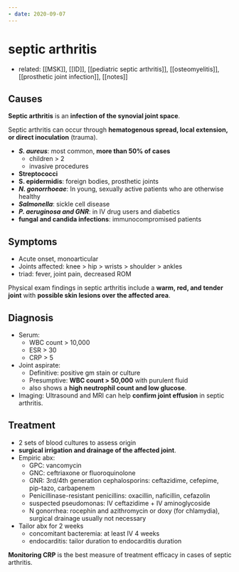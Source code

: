 ```yaml
---
- date: 2020-09-07
---
```


# septic arthritis

- related: [[MSK]], [[ID]], [[pediatric septic arthritis]], [[osteomyelitis]], [[prosthetic joint infection]], [[notes]]

## Causes

<!-- septic arthritis spread, risks, organisms, types -->

**Septic arthritis** is an **infection of the synovial joint space**.

Septic arthritis can occur through **hematogenous spread, local extension, or direct inoculation** (trauma).

- **_S. aureus_**: most common, **more than 50% of cases**
	- children > 2
	- invasive procedures
- **Streptococci**
- **S. epidermidis**: foreign bodies, prosthetic joints
- _**N. gonorrhoeae**_: In young, sexually active patients who are otherwise healthy
- _**Salmonella**_: sickle cell disease
- _**P. aeruginosa and GNR**_: in IV drug users and diabetics
- **fungal and candida infections**: immunocompromised patients

## Symptoms

<!-- septic arthritis sx -->

- Acute onset, monoarticular
- Joints affected: knee > hip > wrists > shoulder > ankles
- triad: fever, joint pain, decreased ROM

Physical exam findings in septic arthritis include a **warm, red, and tender joint** with **possible skin lesions over the affected area**.

## Diagnosis

<!-- septic arthritis dx -->

- Serum:
	- WBC count > 10,000
	- ESR > 30
	- CRP > 5
- Joint aspirate:
	- Definitive: positive gm stain or culture
	- Presumptive: **WBC count > 50,000** with purulent fluid
	- also shows a **high neutrophil count and low glucose**.
- Imaging: Ultrasound and MRI can help **confirm joint effusion** in septic arthritis.

## Treatment

<!-- septic arthritis rx -->

- 2 sets of blood cultures to assess origin
- **surgical irrigation and drainage of the affected joint**.
- Empiric abx:
	- GPC: vancomycin
	- GNC: ceftriaxone or fluoroquinolone
	- GNR: 3rd/4th generation cephalosporins: ceftazidime, cefepime, pip-tazo, carbapenem
	- Penicillinase-resistant penicillins: oxacillin, naficillin, cefazolin
	- suspected pseudomonas: IV ceftazidime + IV aminoglycoside
	- N gonorrhea: rocephin and azithromycin or doxy (for chlamydia), surgical drainage usually not necessary
- Tailor abx for 2 weeks
	- concomitant bacteremia: at least IV 4 weeks
	- endocarditis: tailor duration to endocarditis duration

**Monitoring CRP** is the best measure of treatment efficacy in cases of septic arthritis.
